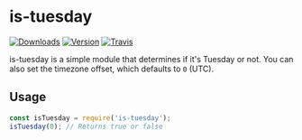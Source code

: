 # is-tuesday
[![Downloads](https://img.shields.io/npm/dt/is-tuesday.svg?maxAge=3600)](https://www.npmjs.com/package/is-tuesday)
[![Version](https://img.shields.io/npm/v/is-tuesday.svg?maxAge=3600)](https://www.npmjs.com/package/is-tuesday)
[![Travis](https://api.travis-ci.org/dragonfire535/is-tuesday.svg?branch=master)](https://travis-ci.org/dragonfire535/is-tuesday)

is-tuesday is a simple module that determines if it's Tuesday or not. You can
also set the timezone offset, which defaults to `0` (UTC).

## Usage
```js
const isTuesday = require('is-tuesday');
isTuesday(0); // Returns true or false
```
